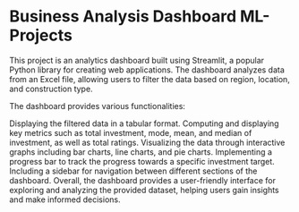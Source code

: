 # Business Analysis Dashboard ML-Projects 

This project is an analytics dashboard built using Streamlit, a popular Python library for creating web applications. The dashboard analyzes data from an Excel file, allowing users to filter the data based on region, location, and construction type.

The dashboard provides various functionalities:

Displaying the filtered data in a tabular format.
Computing and displaying key metrics such as total investment, mode, mean, and median of investment, as well as total ratings.
Visualizing the data through interactive graphs including bar charts, line charts, and pie charts.
Implementing a progress bar to track the progress towards a specific investment target.
Including a sidebar for navigation between different sections of the dashboard.
Overall, the dashboard provides a user-friendly interface for exploring and analyzing the provided dataset, helping users gain insights and make informed decisions.
